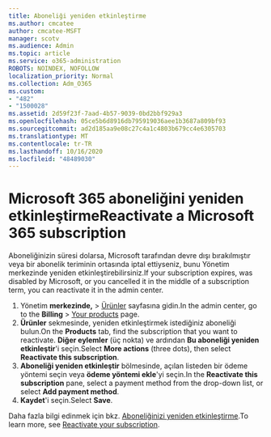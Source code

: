 ```yaml
---
title: Aboneliği yeniden etkinleştirme
ms.author: cmcatee
author: cmcatee-MSFT
manager: scotv
ms.audience: Admin
ms.topic: article
ms.service: o365-administration
ROBOTS: NOINDEX, NOFOLLOW
localization_priority: Normal
ms.collection: Adm_O365
ms.custom:
- "482"
- "1500028"
ms.assetid: 2d59f23f-7aad-4b57-9039-0bd2bbf929a3
ms.openlocfilehash: 05ce5b6d8916db795919036aee1b3687a809bf93
ms.sourcegitcommit: ad2d185aa9e08c27c4a1c4803b679cc4e6305703
ms.translationtype: MT
ms.contentlocale: tr-TR
ms.lasthandoff: 10/16/2020
ms.locfileid: "48489030"
---
```

# <a name="reactivate-a-microsoft-365-subscription"></a><span data-ttu-id="f199d-102">Microsoft 365 aboneliğini yeniden etkinleştirme</span><span class="sxs-lookup"><span data-stu-id="f199d-102">Reactivate a Microsoft 365 subscription</span></span>

<span data-ttu-id="f199d-103">Aboneliğinizin süresi dolarsa, Microsoft tarafından devre dışı bırakılmıştır veya bir abonelik teriminin ortasında iptal ettiyseniz, bunu Yönetim merkezinde yeniden etkinleştirebilirsiniz.</span><span class="sxs-lookup"><span data-stu-id="f199d-103">If your subscription expires, was disabled by Microsoft, or you cancelled it in the middle of a subscription term, you can reactivate it in the admin center.</span></span>
  
1. <span data-ttu-id="f199d-104">Yönetim **merkezinde,**  >  [Ürünler](https://go.microsoft.com/fwlink/p/?linkid=842054) sayfasına gidin.</span><span class="sxs-lookup"><span data-stu-id="f199d-104">In the admin center, go to the **Billing** > [Your products](https://go.microsoft.com/fwlink/p/?linkid=842054) page.</span></span>
2. <span data-ttu-id="f199d-105">**Ürünler** sekmesinde, yeniden etkinleştirmek istediğiniz aboneliği bulun.</span><span class="sxs-lookup"><span data-stu-id="f199d-105">On the **Products** tab, find the subscription that you want to reactivate.</span></span> <span data-ttu-id="f199d-106">**Diğer eylemler** (üç nokta) ve ardından **Bu aboneliği yeniden etkinleştir**'i seçin.</span><span class="sxs-lookup"><span data-stu-id="f199d-106">Select **More actions** (three dots), then select **Reactivate this subscription**.</span></span>
3. <span data-ttu-id="f199d-107">**Aboneliği yeniden etkinleştir** bölmesinde, açılan listeden bir ödeme yöntemi seçin veya **ödeme yöntemi ekle**'yi seçin.</span><span class="sxs-lookup"><span data-stu-id="f199d-107">In the **Reactivate this subscription** pane, select a payment method from the drop-down list, or select **Add payment method**.</span></span>
4. <span data-ttu-id="f199d-108">**Kaydet**'i seçin.</span><span class="sxs-lookup"><span data-stu-id="f199d-108">Select **Save**.</span></span>

<span data-ttu-id="f199d-109">Daha fazla bilgi edinmek için bkz. [Aboneliğinizi yeniden etkinleştirme](https://docs.microsoft.com/microsoft-365/commerce/subscriptions/reactivate-your-subscription).</span><span class="sxs-lookup"><span data-stu-id="f199d-109">To learn more, see [Reactivate your subscription](https://docs.microsoft.com/microsoft-365/commerce/subscriptions/reactivate-your-subscription).</span></span>